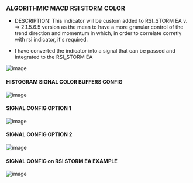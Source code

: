 ### ALGORITHMIC MACD RSI STORM COLOR
- DESCRIPTION: This indicator will be custom added to RSI_STORM EA v. => 2.1.5.6.5 version 
as the mean to have a more granular control of the trend direction and momentum in which, in order to correlate corretly with rsi indicator, it's required.

- I have converted the indicator into a signal that can be passed and integrated to the RSI_STORM EA

![image](https://user-images.githubusercontent.com/118682909/228091461-f4b27568-796c-42cc-98af-0f45d29251b4.png)

#### HISTOGRAM SIGNAL COLOR BUFFERS CONFIG

![image](https://user-images.githubusercontent.com/118682909/228092584-6c87ccbe-6b80-4d58-b2fa-3e45a34acc9f.png)

#### SIGNAL CONFIG OPTION 1

![image](https://user-images.githubusercontent.com/118682909/228090952-c2db4eec-55e8-4da1-91c0-65df6d4941cb.png)


#### SIGNAL CONFIG OPTION 2

![image](https://user-images.githubusercontent.com/118682909/228091291-b53aef18-72c8-4115-bac9-a8a95d3d99d1.png)

#### SIGNAL CONFIG on RSI STORM EA EXAMPLE

![image](https://user-images.githubusercontent.com/118682909/228092057-9a5957cb-c2cf-4529-a5da-c76b868803a4.png)


